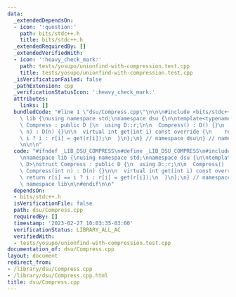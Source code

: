 ```yaml
---
data:
  _extendedDependsOn:
  - icon: ':question:'
    path: bits/stdc++.h
    title: bits/stdc++.h
  _extendedRequiredBy: []
  _extendedVerifiedWith:
  - icon: ':heavy_check_mark:'
    path: tests/yosupo/unionfind-with-compression.test.cpp
    title: tests/yosupo/unionfind-with-compression.test.cpp
  _isVerificationFailed: false
  _pathExtension: cpp
  _verificationStatusIcon: ':heavy_check_mark:'
  attributes:
    links: []
  bundledCode: "#line 1 \"dsu/Compress.cpp\"\n\n\n#include <bits/stdc++.h>\n\nnamespace\
    \ lib {\nusing namespace std;\nnamespace dsu {\n\ntemplate<typename D>\nstruct\
    \ Compress : public D {\n  using D::r;\n\n  Compress() : D() {}\n  Compress(int\
    \ n) : D(n) {}\n\n  virtual int get(int i) const override {\n    return r[i] ==\
    \ i ? i : r[i] = get(r[i]);\n  }\n};\n} // namespace dsu\n} // namespace lib\n\
    \n\n\n"
  code: "#ifndef _LIB_DSU_COMPRESS\n#define _LIB_DSU_COMPRESS\n#include <bits/stdc++.h>\n\
    \nnamespace lib {\nusing namespace std;\nnamespace dsu {\n\ntemplate<typename\
    \ D>\nstruct Compress : public D {\n  using D::r;\n\n  Compress() : D() {}\n \
    \ Compress(int n) : D(n) {}\n\n  virtual int get(int i) const override {\n   \
    \ return r[i] == i ? i : r[i] = get(r[i]);\n  }\n};\n} // namespace dsu\n} //\
    \ namespace lib\n\n#endif\n\n"
  dependsOn:
  - bits/stdc++.h
  isVerificationFile: false
  path: dsu/Compress.cpp
  requiredBy: []
  timestamp: '2023-02-27 10:03:35-03:00'
  verificationStatus: LIBRARY_ALL_AC
  verifiedWith:
  - tests/yosupo/unionfind-with-compression.test.cpp
documentation_of: dsu/Compress.cpp
layout: document
redirect_from:
- /library/dsu/Compress.cpp
- /library/dsu/Compress.cpp.html
title: dsu/Compress.cpp
---
```

